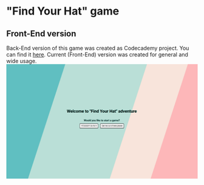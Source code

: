 # "Find Your Hat" game

## Front-End version

Back-End version of this game was created as Codecademy project. You can find it [here](https://github.com/pavel-alexeev/find-your-hat-game). Current (Front-End) version was created for general and wide usage.
![](./images/readmeImages/find-you-hat-1.png)
